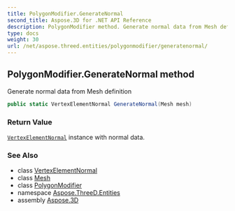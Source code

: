 ```yaml
---
title: PolygonModifier.GenerateNormal
second_title: Aspose.3D for .NET API Reference
description: PolygonModifier method. Generate normal data from Mesh definition
type: docs
weight: 30
url: /net/aspose.threed.entities/polygonmodifier/generatenormal/
---
```

## PolygonModifier.GenerateNormal method

Generate normal data from Mesh definition

```csharp
public static VertexElementNormal GenerateNormal(Mesh mesh)
```

### Return Value

[`VertexElementNormal`](../../vertexelementnormal/) instance with normal data.

### See Also

* class [VertexElementNormal](../../vertexelementnormal/)
* class [Mesh](../../mesh/)
* class [PolygonModifier](../)
* namespace [Aspose.ThreeD.Entities](../../polygonmodifier/)
* assembly [Aspose.3D](../../../)


